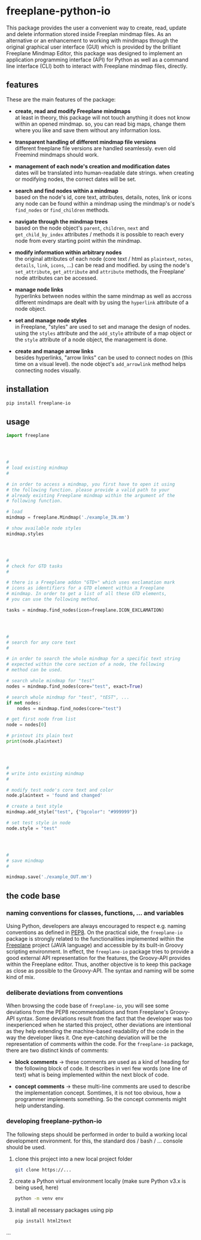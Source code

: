# freeplane-python-io

This package provides the user a convenient way to create, read, update and
delete information stored inside Freeplan mindmap files. As an alternative or
an enhancement to working with mindmaps through the original graphical user
interface (GUI) which is provided by the brilliant Freeplane Mindmap Editor,
this package was designed to implement an application programming interface
(API) for Python as well as a command line interface (CLI) both to interact
with Freeplane mindmap files, directly.

## features

These are the main features of the package:

- **create, read and modify Freeplane mindmaps**<br>at least in theory, this package
  will not touch anything it does not know within an opened mindmap. so, you
  can read big maps, change them where you like and save them without any
  information loss.

- **transparent handling of different mindmap file versions**<br>different freeplane file
  versions are handled seamlessly. even old Freemind mindmaps should work.

- **management of each node's creation and modification dates**<br>dates will be
  translated into human-readable date strings. when creating or modifying nodes,
  the correct dates will be set.

- **search and find nodes within a mindmap**<br>based on the node's id, core text,
  attributes, details, notes, link or icons any node can be found within a mindmap
  using the mindmap's or node's `find_nodes` or `find_children` methods.

- **navigate through the mindmap trees**<br>based on the node object's `parent`,
  `children`, `next` and `get_child_by_index` attributes / methods it is possible
  to reach every node from every starting point within the mindmap.

- **modify information within arbitrary nodes**<br>the original attributes of each
  node (core text / html as `plaintext`, `notes`, `details`, `link`, `icons`, ...) can
  be read and modified. by using the node's `set_attribute`, `get_attribute` and
  `attribute` methods, the Freeplane' node attributes can be accessed.

- **manage node links**<br>hyperlinks between nodes within the same mindmap as well
  as accross different mindmaps are dealt with by using the `hyperlink` attribute
  of a node object.

- **set and manage node styles**<br>in Freeplane, "styles" are used to set and manage
  the design of nodes. using the `styles` attribute and the `add_style` attribute of
  a map object or the `style` attribute of a node object, the management is done.

- **create and manage arrow links**<br>besides hyperlinks, "arrow links" can be used
  to connect nodes on (this time on a visual level). the node object's
  `add_arrowlink` method helps connecting nodes visually.

## installation

```bash
pip install freeplane-io
```

## usage

```python
import freeplane




#
# load existing mindmap
#

# in order to access a mindmap, you first have to open it using
# the following function. please provide a valid path to your
# already existing Freeplane mindmap within the argument of the
# following function.

# load
mindmap = freeplane.Mindmap('./example_IN.mm')

# show available node styles
mindmap.styles




#
# check for GTD tasks
#

# there is a Freeplane addon "GTD+" which uses exclamation mark
# icons as identifiers for a GTD element within a Freeplane
# mindmap. In order to get a list of all these GTD elements,
# you can use the following method.

tasks = mindmap.find_nodes(icon=freeplane.ICON_EXCLAMATION)




#
# search for any core text
#

# in order to search the whole mindmap for a specific text string
# expected within the core section of a node, the following
# method can be used.

# search whole mindmap for "test"
nodes = mindmap.find_nodes(core="test", exact=True)

# search whole mindmap for "test", "tEST", ...
if not nodes:
    nodes = mindmap.find_nodes(core="test")

# get first node from list
node = nodes[0]

# printout its plain text
print(node.plaintext)




#
# write into existing mindmap
#

# modify test node's core text and color
node.plaintext = 'found and changed'

# create a test style
mindmap.add_style("test", {"bgcolor": "#999999"})

# set test style in node
node.style = "test"




#
# save mindmap
#

mindmap.save('./example_OUT.mm')
```

## the code base

### naming conventions for classes, functions, ... and variables

Using Python, developers are always encouraged to respect e.g. naming
conventions as defined in [PEP8](https://peps.python.org/pep-0008/). On the
practical side, the `freeplane-io` package is strongly related to the
functionalities implemented within the [Freeplane](https://freeplane.org/)
project (JAVA language) and accessible by its built-in Groovy scripting
environment. In effect, the `freeplane-io` package tries to provide a good
external API representation for the features, the Groovy-API provides within
the Freeplane editor. Thus, another objective is to keep this package as close
as possible to the Groovy-API. The syntax and naming will be some kind of mix.

### deliberate deviations from conventions

When browsing the code base of `freeplane-io`, you will see some deviations from
the PEP8 recommendations and from Freeplane's Groovy-API syntax. Some deviations result from the fact that the
developer was too inexperienced when he started this project, other deviations
are intentional as they help extending the machine-based readability of the
code in the way the developer likes it. One eye-catching deviation will be the representation of comments within the code. For the `freeplane-io` package, there are two distinct kinds of comments:

- **block comments** -> these comments are used as a kind of heading for the following block of code. It describes in veri few words (one line of text) what is being implemented within the next block of code.

- **concept comments** -> these multi-line comments are used to describe the implementation concept. Somtimes, it is not too obvious, how a programmer implements something. So the concept comments might help understanding.


### developing freeplane-python-io

The following steps should be performed in order to build a working local
development environment. for this, the standard dos / bash / ... console should be used.

1. clone this project into a new local project folder
   ```bash
   git clone https://...
   ```

2. create a Python virtual environment locally (make sure Python v3.x is being used, here)
   ```bash
   python -m venv env
   ```

3. install all necessary packages using pip
    ```bash
   pip install html2text

   ```

...

